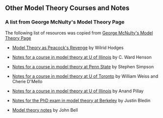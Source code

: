 


## Other Model Theory Courses and Notes



### A list from George McNulty's Model Theory Page

The following list of resources was copied from [George McNulty's Model Theory Page](http://people.math.sc.edu/mcnulty/762/index.html)

+ [Model Theory as Peacock's Revenge](./notes/Hodges.pdf) by Wilrid
Hodges

+ [Notes for a course in model theory at U of Illinois](./notes/Henson.pdf) by C. Ward Henson

+ [Notes for a course in model theory at Penn State](./notes/Simpson.pdf) by Stephen Simpson

+ [Notes for a course in model theory at U of Toronto](./notes/WeissDMello.pdf) by William Weiss and Cherie D'Mello

+ [Notes for a course in model theory at U of Illinois](./notes/Pillay.pdf) by Anand Pillay

+ [Notes for the PhD exam in model theory at Berkeley](./notes/Bledin.pdf) by Justin Bledin

+ [Model theory notes](./notes/Bell.pdf) by John Bell
